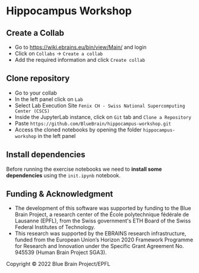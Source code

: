 # Hippocampus Workshop

## Create a Collab
- Go to https://wiki.ebrains.eu/bin/view/Main/ and login
- Click on `Collabs` -> `Create a collab`
- Add the required information and click `Create collab`

## Clone repository
- Go to your collab
- In the left panel click on `Lab`
- Select Lab Execution Site `Fenix CH - Swiss National Supercomputing Center (CSCS)`
- Inside the JupyterLab instance, click on `Git` tab and `Clone a Repository`
- Paste `https://github.com/BlueBrain/hippocampus-workshop.git`
- Access the cloned notebooks by opening the folder `hippocampus-workshop` in the left panel

## Install dependencies
Before running the exercise notebooks we need to **install some dependencies** using the `init.ipynb` notebook.

## Funding & Acknowledgment
- The development of this software was supported by funding to the Blue Brain Project, a research center of the École polytechnique fédérale de Lausanne (EPFL), from the Swiss government's ETH Board of the Swiss Federal Institutes of Technology.
- This research was supported by the EBRAINS research infrastructure, funded from the European Union’s Horizon 2020 Framework Programme for Research and Innovation under the Specific Grant Agreement No. 945539 (Human Brain Project SGA3).

Copyright © 2022 Blue Brain Project/EPFL
